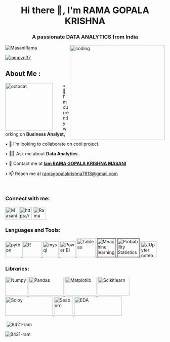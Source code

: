 <h1 align="center">Hi there 👋, I'm RAMA GOPALA KRISHNA </h1>

<h3 align="center">A passionate DATA ANALYTICS  from India</h3>
<img align="right" alt="coding" width="300" src="https://res.cloudinary.com/dgwuwwqom/image/upload/v1708335810/Github/animated.gif">



<p align="left"> <img <p align="left"> <img src="https://komarev.com/ghpvc/?username=8421-ram&label=Profile%20views&color=0e75b6&style=flat" alt="MasaniRama" /> </p> </p>
<p align="left"> <a href="https://twitter.com/MasaniRama" target="blank"><img src="https://img.shields.io/twitter/follow/MasaniRama?logo=twitter&style=for-the-badge" alt="iampvn37" /></a> </p>

## About Me :
<img align="left" height="150" src="https://user-images.githubusercontent.com/69384657/179312151-fdabe3af-823f-41ab-a6d4-17a72af4e9e8.png" alt="octocat" style="margin-right: 2rem;" />



• 🔭 I’m currently working on <b>Business Analyst,</b> <br/>

• 👯 I’m looking to collaborate on cool project.<br/>

• 👨‍💻 Ask me about <b>Data Analytics</b>.<br/>

• 💬 Contact me at <a href="https://www.linkedin.com/in/rama-gopala-krishna-masani-81a523271/"><b>Iam RAMA GOPALA KRISHNA MASANI</b></a><br/>

• 📫 Reach me at ramagopalakrishna7818@gmail.com<br/>

</span>
<br/>

<h3 align="left">Connect with me:</h3>

<p align="left">
<a href="https://twitter.com/MasaniRama
" target="blank"><img align="center" src="https://seeklogo.com/images/T/twitter-icon-square-logo-108D17D373-seeklogo.com.png" alt="MasaniRama" height="40" width="40" /></a>
<a href="https://www.linkedin.com/in/rama-gopala-krishna-masani-81a523271/" target="blank"><img align="center" src="https://cdn-icons-png.flaticon.com/512/174/174857.png" alt="https://www.linkedin.com/in/rama-gopala-krishna-masani-81a523271/" height="40" width="40" /></a>
<a href="https://www.instagram.com/ramgopalmasani/" target="blank"><img align="center" src="https://upload.wikimedia.org/wikipedia/commons/thumb/e/e7/Instagram_logo_2016.svg/768px-Instagram_logo_2016.svg.png" alt="Rama gopala krishna" height="40" width="40" /></a>
</p>

<h3 align="left">Languages and Tools:</h3>

<p align="left"> 
<a href="https://www.python.org" target="_blank" rel="noreferrer"> <img src="https://banner2.cleanpng.com/20180412/kye/kisspng-python-programming-language-computer-programming-language-5acfdc3636bac7.8891188615235717662242.jpg" alt="python" width="50" height="50"/>
<a href="https://www.r-project.org/" target="_blank" rel="noreferrer"> <img src="https://res.cloudinary.com/dgwuwwqom/image/upload/v1708242677/Github/R.jpg" alt="R" width="60" height="50"/> </a>
<a href="https://www.mysql.com/" target="_blank" rel="noreferrer"> <img src="https://res.cloudinary.com/ddtzx1ohw/image/upload/v1675415692/GitHub/MYSQL_amf6vt.png" alt="mysql" width="50" height="50"/> </a>
<a href="https://www.microsoft.com/en-in/power-platform/products/power-bi" target="_blank" rel="noreferrer"> <img src="https://res.cloudinary.com/dgwuwwqom/image/upload/v1708242678/Github/Power%20BI.png" alt="Power BI" width="50" height="50"/> </a> 
<a href="https://www.tableau.com/" target="_blank" rel="noreferrer"> <img src="https://res.cloudinary.com/dgwuwwqom/image/upload/v1708242678/Github/Tableau.jpg" alt="Tableau" width="60" height="60"/> </a> 
<a href="" target="_blank" rel="noreferrer"> <img src="https://res.cloudinary.com/dgwuwwqom/image/upload/v1708242678/Github/Meachine%20Learning.png" alt="Meachine learning" width="60" height="60"/> </a>
<a href="" target="_blank" rel="noreferrer"> <img src="https://res.cloudinary.com/dgwuwwqom/image/upload/v1708242678/Github/Probability%20Statistics.jpg" alt="Probability Statistics" width="70" height="60"/> </a> 
<a href=https://jupyter.org/" target="_blank" rel="noreferrer"> <img src="https://res.cloudinary.com/dgwuwwqom/image/upload/v1708242679/Github/jupyter.png" alt="JUpyter notebook" width="50" height="50"/> </a> 
</p>


<h3 align="left">Libraries:</h3>

<p align="left"> 

<a href="https://numpy.org/" target="_blank" rel="noreferrer"> <img src="https://res.cloudinary.com/dgwuwwqom/image/upload/v1708242679/Github/Numpy.png" alt="Numpy" width="70" height="60"/> </a>
<a href="https://pandas.pydata.org/" target="_blank" rel="noreferrer"> <img src="https://res.cloudinary.com/dgwuwwqom/image/upload/v1708242679/Github/Pandas.png" alt="Pandas" width="110" height="60"/> </a>
<a href="https://matplotlib.org/" target="_blank" rel="noreferrer"> <img src="https://res.cloudinary.com/dgwuwwqom/image/upload/v1708242679/Github/Matplotlib.png" alt="Matplotlib" width="100" height="60"/> </a>
<a href="https://scikit-learn.org/stable/" target="_blank" rel="noreferrer"> <img src="https://res.cloudinary.com/dgwuwwqom/image/upload/v1708242678/Github/Scikitlearn.png" alt="Scikitlearn" width="100" height="60"/> </a>
<a href="https://scipy.org/" target="_blank" rel="noreferrer"> <img src="https://res.cloudinary.com/dgwuwwqom/image/upload/v1708242678/Github/Scipy.png" alt="Scipy" width="150" height="60"/> </a>
<a href="https://seaborn.pydata.org/" target="_blank" rel="noreferrer"> <img src="https://res.cloudinary.com/dgwuwwqom/image/upload/v1708242678/Github/Seaborn.webp" alt="Seaborn" width="60" height="60"/> </a>
<a href="https://www.epa.gov/caddis-vol4/exploratory-data-analysis" target="_blank" rel="noreferrer"> <img src="https://res.cloudinary.com/dgwuwwqom/image/upload/v1708255167/Github/EDA.png" alt="EDA" width="150" height="60"/> </a>

</p>





<p>&nbsp;<img align="center" src="https://github-readme-stats.vercel.app/api?username=8421-ram&show_icons=true&locale=en" alt="8421-ram" /></p>



<p><img align="center" src="https://github-readme-streak-stats.herokuapp.com/?user=8421-ram&" alt="8421-ram" /></p>       

